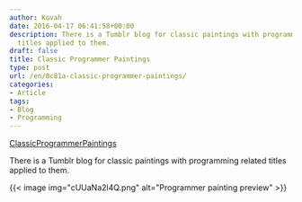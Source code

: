 ```yaml
---
author: Kovah
date: 2016-04-17 06:41:58+00:00
description: There is a Tumblr blog for classic paintings with programming related
  titles applied to them.
draft: false
title: Classic Programmer Paintings
type: post
url: /en/8c81a-classic-programmer-paintings/
categories:
- Article
tags:
- Blog
- Programming
---
```


[ClassicProgrammerPaintings](http://classicprogrammerpaintings.tumblr.com/)

There is a Tumblr blog for classic paintings with programming related titles applied to them.

{{< image img="cUUaNa2l4Q.png" alt="Programmer painting preview" >}}
